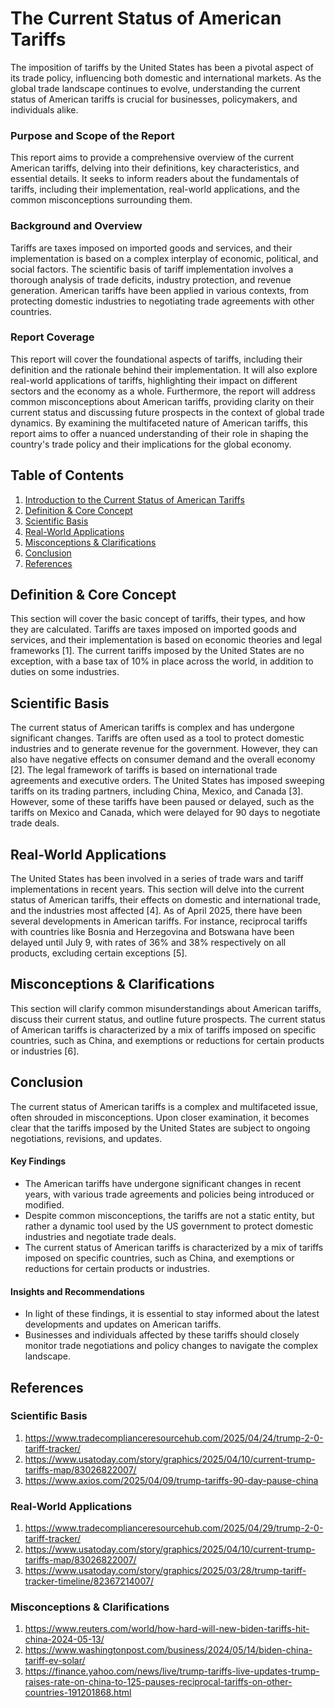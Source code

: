 # The Current Status of American Tariffs 
The imposition of tariffs by the United States has been a pivotal aspect of its trade policy, influencing both domestic and international markets. As the global trade landscape continues to evolve, understanding the current status of American tariffs is crucial for businesses, policymakers, and individuals alike.
### Purpose and Scope of the Report 
This report aims to provide a comprehensive overview of the current American tariffs, delving into their definitions, key characteristics, and essential details. It seeks to inform readers about the fundamentals of tariffs, including their implementation, real-world applications, and the common misconceptions surrounding them. 
### Background and Overview 
Tariffs are taxes imposed on imported goods and services, and their implementation is based on a complex interplay of economic, political, and social factors. The scientific basis of tariff implementation involves a thorough analysis of trade deficits, industry protection, and revenue generation. American tariffs have been applied in various contexts, from protecting domestic industries to negotiating trade agreements with other countries. 
### Report Coverage 
This report will cover the foundational aspects of tariffs, including their definition and the rationale behind their implementation. It will also explore real-world applications of tariffs, highlighting their impact on different sectors and the economy as a whole. Furthermore, the report will address common misconceptions about American tariffs, providing clarity on their current status and discussing future prospects in the context of global trade dynamics. By examining the multifaceted nature of American tariffs, this report aims to offer a nuanced understanding of their role in shaping the country's trade policy and their implications for the global economy. 
## Table of Contents 
1. [Introduction to the Current Status of American Tariffs](#introduction-to-the-current-status-of-american-tariffs)
2. [Definition & Core Concept](#definition--core-concept) 
3. [Scientific Basis](#scientific-basis) 
4. [Real-World Applications](#real-world-applications) 
5. [Misconceptions & Clarifications](#misconceptions--clarifications) 
6. [Conclusion](#conclusion) 
7. [References](#references)
## Definition & Core Concept 
This section will cover the basic concept of tariffs, their types, and how they are calculated. Tariffs are taxes imposed on imported goods and services, and their implementation is based on economic theories and legal frameworks [1]. The current tariffs imposed by the United States are no exception, with a base tax of 10% in place across the world, in addition to duties on some industries. 
## Scientific Basis 
The current status of American tariffs is complex and has undergone significant changes. Tariffs are often used as a tool to protect domestic industries and to generate revenue for the government. However, they can also have negative effects on consumer demand and the overall economy [2]. The legal framework of tariffs is based on international trade agreements and executive orders. The United States has imposed sweeping tariffs on its trading partners, including China, Mexico, and Canada [3]. However, some of these tariffs have been paused or delayed, such as the tariffs on Mexico and Canada, which were delayed for 90 days to negotiate trade deals. 
## Real-World Applications
 The United States has been involved in a series of trade wars and tariff implementations in recent years. This section will delve into the current status of American tariffs, their effects on domestic and international trade, and the industries most affected [4]. As of April 2025, there have been several developments in American tariffs. For instance, reciprocal tariffs with countries like Bosnia and Herzegovina and Botswana have been delayed until July 9, with rates of 36% and 38% respectively on all products, excluding certain exceptions [5].
  ## Misconceptions & Clarifications
   This section will clarify common misunderstandings about American tariffs, discuss their current status, and outline future prospects. The current status of American tariffs is characterized by a mix of tariffs imposed on specific countries, such as China, and exemptions or reductions for certain products or industries [6]. 
   ## Conclusion 
   The current status of American tariffs is a complex and multifaceted issue, often shrouded in misconceptions. Upon closer examination, it becomes clear that the tariffs imposed by the United States are subject to ongoing negotiations, revisions, and updates. 
   #### Key Findings 
   - The American tariffs have undergone significant changes in recent years, with various trade agreements and policies being introduced or modified.
   -   Despite common misconceptions, the tariffs are not a static entity, but rather a dynamic tool used by the US government to protect domestic industries and negotiate trade deals.  
   - The current status of American tariffs is characterized by a mix of tariffs imposed on specific countries, such as China, and exemptions or reductions for certain products or industries.
 #### Insights and Recommendations 
 - In light of these findings, it is essential to stay informed about the latest developments and updates on American tariffs. 
 - Businesses and individuals affected by these tariffs should closely monitor trade negotiations and policy changes to navigate the complex landscape.
## References 
### Scientific Basis 
 1. https://www.tradecomplianceresourcehub.com/2025/04/24/trump-2-0-tariff-tracker/ 
 2. https://www.usatoday.com/story/graphics/2025/04/10/current-trump-tariffs-map/83026822007/ 
 3.  https://www.axios.com/2025/04/09/trump-tariffs-90-day-pause-china 
### Real-World Applications 
1. https://www.tradecomplianceresourcehub.com/2025/04/29/trump-2-0-tariff-tracker/ 
2. https://www.usatoday.com/story/graphics/2025/04/10/current-trump-tariffs-map/83026822007/ 
3.  https://www.usatoday.com/story/graphics/2025/03/28/trump-tariff-tracker-timeline/82367214007/ 
### Misconceptions & Clarifications 
1. https://www.reuters.com/world/how-hard-will-new-biden-tariffs-hit-china-2024-05-13/ 
2.  https://www.washingtonpost.com/business/2024/05/14/biden-china-tariff-ev-solar/ 
3. https://finance.yahoo.com/news/live/trump-tariffs-live-updates-trump-raises-rate-on-china-to-125-pauses-reciprocal-tariffs-on-other-countries-191201868.html